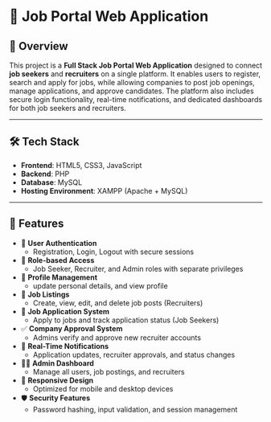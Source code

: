 # 💼 Job Portal Web Application

## 📖 Overview

This project is a **Full Stack Job Portal Web Application** designed to connect **job seekers** and **recruiters** on a single platform. It enables users to register, search and apply for jobs, while allowing companies to post job openings, manage applications, and approve candidates. The platform also includes secure login functionality, real-time notifications, and dedicated dashboards for both job seekers and recruiters.

---

## 🛠️ Tech Stack

- **Frontend**: HTML5, CSS3, JavaScript  
- **Backend**: PHP  
- **Database**: MySQL  
- **Hosting Environment**: XAMPP (Apache + MySQL)

---

## 🚀 Features

- 🔐 **User Authentication**  
  - Registration, Login, Logout with secure sessions
- 👥 **Role-based Access**  
  - Job Seeker, Recruiter, and Admin roles with separate privileges
- 📁 **Profile Management**  
  - update personal details, and view profile
- 📌 **Job Listings**  
  - Create, view, edit, and delete job posts (Recruiters)
- 📝 **Job Application System**  
  - Apply to jobs and track application status (Job Seekers)
- ✅ **Company Approval System**  
  - Admins verify and approve new recruiter accounts
- 🔔 **Real-Time Notifications**  
  - Application updates, recruiter approvals, and status changes
- 🧑‍💼 **Admin Dashboard**  
  - Manage all users, job postings, and recruiters
- 📱 **Responsive Design**  
  - Optimized for mobile and desktop devices
- 🛡️ **Security Features**  
  - Password hashing, input validation, and session management



